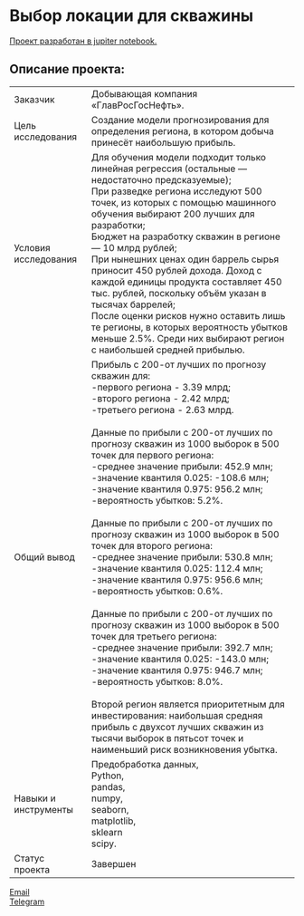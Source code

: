 # Выбор локации для скважины

[Проект разработан в jupiter notebook.](https://github.com/data-analyst-mr/data_science_projects/blob/main/oil_region/oil_region.ipynb)<br/>

## Описание проекта:
|   |  |
|---------------|-------------------|
|Заказчик| Добывающая компания «ГлавРосГосНефть».|
|Цель исследования| Создание модели прогнозирования для определения региона, в котором добыча принесёт наибольшую прибыль.|
|Условия исследования|Для обучения модели подходит только линейная регрессия (остальные — недостаточно предсказуемые);<br/>При разведке региона исследуют 500 точек, из которых с помощью машинного обучения выбирают 200 лучших для разработки;<br/>Бюджет на разработку скважин в регионе — 10 млрд рублей;<br/>При нынешних ценах один баррель сырья приносит 450 рублей дохода. Доход с каждой единицы продукта составляет 450 тыс. рублей, поскольку объём указан в тысячах баррелей;<br/>После оценки рисков нужно оставить лишь те регионы, в которых вероятность убытков меньше 2.5%. Среди них выбирают регион с наибольшей средней прибылью.|
|Общий вывод| Прибыль с 200-от лучших по прогнозу скважин для:<br/>-первого региона - 3.39 млрд;<br/>-второго региона - 2.42 млрд;<br/>-третьего региона - 2.63 млрд.<br/><br/>Данные по прибыли с 200-от лучших по прогнозу скважин из 1000 выборок в 500 точек для первого региона:<br/>-среднее значение прибыли: 452.9 млн;<br/>-значение квантиля 0.025: -108.6 млн;<br/>-значение квантиля 0.975: 956.2 млн;<br/>-вероятность убытков: 5.2%.<br/><br/>Данные по прибыли с 200-от лучших по прогнозу скважин из 1000 выборок в 500 точек для второго региона:<br/>-среднее значение прибыли: 530.8 млн;<br/>-значение квантиля 0.025: 112.4 млн;<br/>-значение квантиля 0.975: 956.6 млн;<br/>-вероятность убытков: 0.6%.<br/><br/>Данные по прибыли с 200-от лучших по прогнозу скважин из 1000 выборок в 500 точек для третьего региона:<br/>-среднее значение прибыли: 392.7 млн;<br/>-значение квантиля 0.025: -143.0 млн;<br/>-значение квантиля 0.975: 946.7 млн;<br/>-вероятность убытков: 8.0%.<br/><br/>Второй регион является приоритетным для инвестирования: наибольшая средняя прибыль с двухсот лучших скважин из тысячи выборок в пятьсот точек и наименьший риск возникновения убытка.|
|Навыки и инструменты|Предобработка данных,<br/>Python,<br/>pandas,<br/>numpy,<br/>seaborn,<br/>matplotlib,<br/>sklearn<br/>scipy.|
|Статус проекта| Завершен|


[Email](mailto:mikhail-shestakov-2022@bk.ru)<br/>
[Telegram](https://t.me/mshestakov1)
